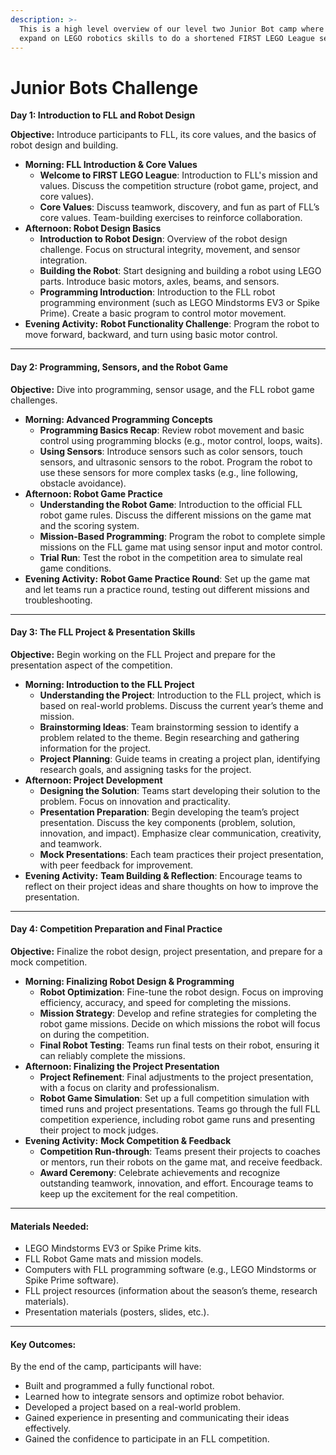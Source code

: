 ```yaml
---
description: >-
  This is a high level overview of our level two Junior Bot camp where students
  expand on LEGO robotics skills to do a shortened FIRST LEGO League season.
---
```


# Junior Bots Challenge

**Day 1: Introduction to FLL and Robot Design**

**Objective:** Introduce participants to FLL, its core values, and the basics of robot design and building.

* **Morning: FLL Introduction & Core Values**
  * **Welcome to FIRST LEGO League**: Introduction to FLL's mission and values. Discuss the competition structure (robot game, project, and core values).
  * **Core Values**: Discuss teamwork, discovery, and fun as part of FLL’s core values. Team-building exercises to reinforce collaboration.
* **Afternoon: Robot Design Basics**
  * **Introduction to Robot Design**: Overview of the robot design challenge. Focus on structural integrity, movement, and sensor integration.
  * **Building the Robot**: Start designing and building a robot using LEGO parts. Introduce basic motors, axles, beams, and sensors.
  * **Programming Introduction**: Introduction to the FLL robot programming environment (such as LEGO Mindstorms EV3 or Spike Prime). Create a basic program to control motor movement.
* **Evening Activity:** **Robot Functionality Challenge**: Program the robot to move forward, backward, and turn using basic motor control.

***

#### **Day 2: Programming, Sensors, and the Robot Game**

**Objective:** Dive into programming, sensor usage, and the FLL robot game challenges.

* **Morning: Advanced Programming Concepts**
  * **Programming Basics Recap**: Review robot movement and basic control using programming blocks (e.g., motor control, loops, waits).
  * **Using Sensors**: Introduce sensors such as color sensors, touch sensors, and ultrasonic sensors to the robot. Program the robot to use these sensors for more complex tasks (e.g., line following, obstacle avoidance).
* **Afternoon: Robot Game Practice**
  * **Understanding the Robot Game**: Introduction to the official FLL robot game rules. Discuss the different missions on the game mat and the scoring system.
  * **Mission-Based Programming**: Program the robot to complete simple missions on the FLL game mat using sensor input and motor control.
  * **Trial Run**: Test the robot in the competition area to simulate real game conditions.
* **Evening Activity:** **Robot Game Practice Round**: Set up the game mat and let teams run a practice round, testing out different missions and troubleshooting.

***

#### **Day 3: The FLL Project & Presentation Skills**

**Objective:** Begin working on the FLL Project and prepare for the presentation aspect of the competition.

* **Morning: Introduction to the FLL Project**
  * **Understanding the Project**: Introduction to the FLL project, which is based on real-world problems. Discuss the current year’s theme and mission.
  * **Brainstorming Ideas**: Team brainstorming session to identify a problem related to the theme. Begin researching and gathering information for the project.
  * **Project Planning**: Guide teams in creating a project plan, identifying research goals, and assigning tasks for the project.
* **Afternoon: Project Development**
  * **Designing the Solution**: Teams start developing their solution to the problem. Focus on innovation and practicality.
  * **Presentation Preparation**: Begin developing the team’s project presentation. Discuss the key components (problem, solution, innovation, and impact). Emphasize clear communication, creativity, and teamwork.
  * **Mock Presentations**: Each team practices their project presentation, with peer feedback for improvement.
* **Evening Activity:** **Team Building & Reflection**: Encourage teams to reflect on their project ideas and share thoughts on how to improve the presentation.

***

#### **Day 4: Competition Preparation and Final Practice**

**Objective:** Finalize the robot design, project presentation, and prepare for a mock competition.

* **Morning: Finalizing Robot Design & Programming**
  * **Robot Optimization**: Fine-tune the robot design. Focus on improving efficiency, accuracy, and speed for completing the missions.
  * **Mission Strategy**: Develop and refine strategies for completing the robot game missions. Decide on which missions the robot will focus on during the competition.
  * **Final Robot Testing**: Teams run final tests on their robot, ensuring it can reliably complete the missions.
* **Afternoon: Finalizing the Project Presentation**
  * **Project Refinement**: Final adjustments to the project presentation, with a focus on clarity and professionalism.
  * **Robot Game Simulation**: Set up a full competition simulation with timed runs and project presentations. Teams go through the full FLL competition experience, including robot game runs and presenting their project to mock judges.
* **Evening Activity:** **Mock Competition & Feedback**
  * **Competition Run-through**: Teams present their projects to coaches or mentors, run their robots on the game mat, and receive feedback.
  * **Award Ceremony**: Celebrate achievements and recognize outstanding teamwork, innovation, and effort. Encourage teams to keep up the excitement for the real competition.

***

#### **Materials Needed:**

* LEGO Mindstorms EV3 or Spike Prime kits.
* FLL Robot Game mats and mission models.
* Computers with FLL programming software (e.g., LEGO Mindstorms or Spike Prime software).
* FLL project resources (information about the season’s theme, research materials).
* Presentation materials (posters, slides, etc.).

***

#### **Key Outcomes:**

By the end of the camp, participants will have:

* Built and programmed a fully functional robot.
* Learned how to integrate sensors and optimize robot behavior.
* Developed a project based on a real-world problem.
* Gained experience in presenting and communicating their ideas effectively.
* Gained the confidence to participate in an FLL competition.
